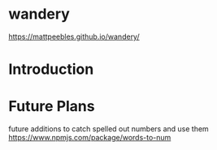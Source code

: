 # wandery

https://mattpeebles.github.io/wandery/

# Introduction

# Future Plans

future additions
	to catch spelled out numbers and use them
		https://www.npmjs.com/package/words-to-num